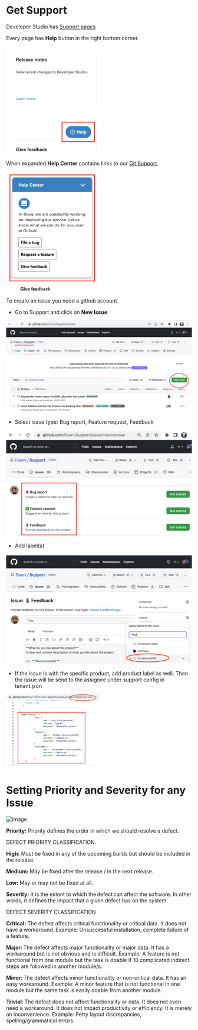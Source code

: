 # Get Support

Developer Studio has [Support pages](https://developer.fiserv.com/support)

Every page has **Help** button in the right bottom corner. 

<img src="assets/images/help.png" alt="Help Button" style="max-width: 50%;" width="400">


When expanded **Help Center** contains links to our [Git Support](https://github.com/Fiserv/Support).

<img src="assets/images/help-center.png" alt="Help Center" style="max-width: 50%;" width="400">


To create an issue you need a github account.

  * Go to Support and click on **New Issue**
  
  ![Git Support](assets/images/support.png)
  
  * Select issue type: Bug report, Feature request, Feedback
  
  ![create issue](assets/images/create-issue.png)
  
  * Add label(s)
  
   ![add label](assets/images/add-label.png)
  
  * If the issue is with the specific product, add product label as well. Then the issue will be send to the assignee under support config in tenant.json
  
   <img src="assets/images/tenant-assignee.png" alt="tenant assignee" style="max-width: 50%;" width="400">
   
   # Setting Priority and Severity for any Issue
  <img width="364" alt="image" src="https://user-images.githubusercontent.com/87097017/173448925-7db95c85-26eb-4468-bcf5-ca4768185750.png">

**Priority:**
Priority defines the order in which we should resolve a defect.  

DEFECT PRIORITY CLASSIFICATION.

**High:** Must be fixed in any of the upcoming builds but should be included in the release. 

**Medium:** May be fixed after the release / in the next release. 

**Low:** May or may not be fixed at all.

**Severity:** It is the extent to which the defect can affect the software. In other words, it defines the impact that a given defect has on the system.

DEFECT SEVERITY CLASSIFICATION 

**Critical:** The defect affects critical functionality or critical data. It does not have a workaround. Example: Unsuccessful installation, complete failure of a feature. 

**Major:** The defect affects major functionality or major data. It has a workaround but is not obvious and is difficult. Example: A feature is not functional from one module but the task is doable if 10 complicated indirect steps are followed in another module/s. 

**Minor:** The defect affects minor functionality or non-critical data. It has an easy workaround. Example: A minor feature that is not functional in one module but the same task is easily doable from another module. 

**Trivial:** The defect does not affect functionality or data. It does not even need a workaround. It does not impact productivity or efficiency. It is merely an inconvenience. Example: Petty layout discrepancies, spelling/grammatical errors. 




